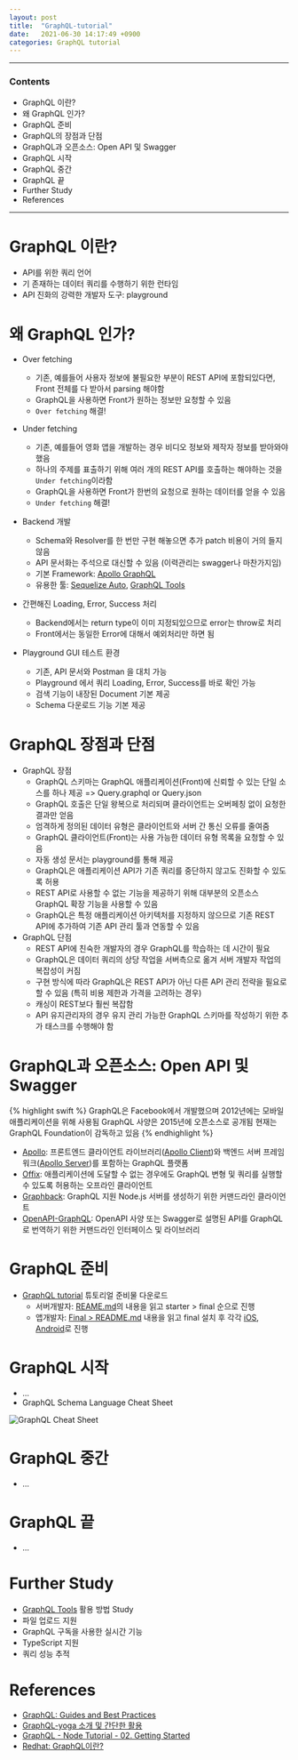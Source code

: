 ```yaml
---
layout: post
title:  "GraphQL-tutorial"
date:   2021-06-30 14:17:49 +0900
categories: GraphQL tutorial
---
```


---
### Contents
- GraphQL 이란?
- 왜 GraphQL 인가?
- GraphQL 준비
- GraphQL의 장점과 단점
- GraphQL과 오픈소스: Open API 및 Swagger
- GraphQL 시작
- GraphQL 중간
- GraphQL 끝
- Further Study
- References

---



# GraphQL 이란?
- API를 위한 쿼리 언어
- 기 존재하는 데이터 쿼리를 수행하기 위한 런타임
- API 진화의 강력한 개발자 도구: playground
  

# 왜 GraphQL 인가?
- Over fetching
  * 기존, 예를들어 사용자 정보에 불필요한 부분이 REST API에 포함되있다면, Front 전체를 다 받아서 parsing 해야함
  * GraphQL을 사용하면 Front가 원하는 정보만 요청할 수 있음
  * `Over fetching` 해결!

- Under fetching
  * 기존, 예를들어 영화 앱을 개발하는 경우 비디오 정보와 제작자 정보를 받아와야했음
  * 하나의 주제를 표출하기 위해 여러 개의 REST API를 호출하는 해야하는 것을 `Under fetching`이라함
  * GraphQL을 사용하면 Front가 한번의 요청으로 원하는 데이터를 얻을 수 있음
  * `Under fetching` 해결!

- Backend 개발
  * Schema와 Resolver를 한 번만 구현 해놓으면 추가 patch 비용이 거의 들지 않음
  * API 문서화는 주석으로 대신할 수 있음 (이력관리는 swagger나 마찬가지임)
  * 기본 Framework: [Apollo GraphQL][apollo-server]
  * 유용한 툴: [Sequelize Auto][sequelize-auto], [GraphQL Tools][graphql-tools]

- 간편해진 Loading, Error, Success 처리
  * Backend에서는 return type이 이미 지정되있으므로 error는 throw로 처리
  * Front에서는 동일한 Error에 대해서 예외처리만 하면 됨

- Playground GUI 테스트 환경
  * 기존, API 문서와 Postman 을 대치 가능
  * Playground 에서 쿼리 Loading, Error, Success를 바로 확인 가능
  * 검색 기능이 내장된 Document 기본 제공
  * Schema 다운로드 기능 기본 제공


# GraphQL 장점과 단점
- GraphQL 장점
  * GraphQL 스키마는 GraphQL 애플리케이션(Front)에 신뢰할 수 있는 단일 소스를 하나 제공 => Query.graphql or Query.json
  * GraphQL 호출은 단일 왕복으로 처리되며 클라이언트는 오버페칭 없이 요청한 결과만 얻음
  * 엄격하게 정의된 데이터 유형은 클라이언트와 서버 간 통신 오류를 줄여줌
  * GraphQL  클라이언트(Front)는 사용 가능한 데이터 유형 목록을 요청할 수 있음
  * 자동 생성 문서는 playground를 통해 제공
  * GraphQL은 애플리케이션 API가 기존 쿼리를 중단하지 않고도 진화할 수 있도록 허용
  * REST API로 사용할 수 없는 기능을 제공하기 위해 대부분의 오픈소스 GraphQL 확장 기능을 사용할 수 있음
  * GraphQL은 특정 애플리케이션 아키텍처를 지정하지 않으므로 기존 REST API에 추가하여 기존 API 관리 툴과 연동할 수 있음
- GraphQL 단점
  * REST API에 친숙한 개발자의 경우 GraphQL를 학습하는 데 시간이 필요
  * GraphQL은 데이터 쿼리의 상당 작업을 서버측으로 옮겨 서버 개발자 작업의 복잡성이 커짐
  * 구현 방식에 따라 GraphQL은 REST API가 아닌 다른 API 관리 전략을 필요로 할 수 있음 (특히 비용 제한과 가격을 고려하는 경우)
  * 캐싱이 REST보다 훨씬 복잡함
  * API 유지관리자의 경우 유지 관리 가능한 GraphQL 스키마를 작성하기 위한 추가 태스크를 수행해야 함


# GraphQL과 오픈소스: Open API 및 Swagger
{% highlight swift %}
  GraphQL은 Facebook에서 개발했으며 2012년에는 모바일 애플리케이션을 위해 사용됨
  GraphQL 사양은 2015년에 오픈소스로 공개됨
  현재는 GraphQL Foundation이 감독하고 있음
{% endhighlight %}
- [Apollo][apollo]: 프론트엔드 클라이언트 라이브러리([Apollo Client][apollo-client])와 백엔드 서버 프레임워크([Apollo Server][apollo-server])를 포함하는 GraphQL 플랫폼
- [Offix][offix]: 애플리케이션에 도달할 수 없는 경우에도 GraphQL 변형 및 쿼리를 실행할 수 있도록 허용하는 오프라인 클라이언트
- [Graphback][graphback]: GraphQL 지원 Node.js 서버를 생성하기 위한 커맨드라인 클라이언트
- [OpenAPI-GraphQL][openapi-graphql]: OpenAPI 사양 또는 Swagger로 설명된 API를 GraphQL로 번역하기 위한 커맨드라인 인터페이스 및 라이브러리


# GraphQL 준비
- [GraphQL tutorial][graphql-tutorial] 튜토리얼 준비물 다운로드
  * 서버개발자: [REAME.md][top-readme]의 내용을 읽고 starter > final 순으로 진행
  * 앱개발자: [Final > README.md][final-readme] 내용을 읽고 final 설치 후 각각 [iOS][client-ios], [Android][client-android]로 진행


# GraphQL 시작
- ...
- GraphQL Schema Language Cheat Sheet

![GraphQL Cheat Sheet](https://miro.medium.com/max/5052/1*HaEeoGrja2IGUxzvmj5Vnw.png)


# GraphQL 중간
- ...


# GraphQL 끝
- ...


# Further Study
- [GraphQL Tools][graphql-tools] 활용 방법 Study
- 파일 업로드 지원
- GraphQL 구독을 사용한 실시간 기능
- TypeScript 지원
- 쿼리 성능 추적

# References
* [GraphQL: Guides and Best Practices][graphql-guide]
* [GraphQL-yoga 소개 및 간단한 활용][graphql-yoga-intro]
* [GraphQL - Node Tutorial - 02. Getting Started][graphql-node-tutorial2]
* [Redhat: GraphQL이란?][redhat-graphql]


<!-- 
You’ll find this post in your `_posts` directory. Go ahead and edit it and re-build the site to see your changes. You can rebuild the site in many different ways, but the most common way is to run `jekyll serve`, which launches a web server and auto-regenerates your site when a file is updated.

Jekyll requires blog post files to be named according to the following format:

`YEAR-MONTH-DAY-title.MARKUP`

Where `YEAR` is a four-digit number, `MONTH` and `DAY` are both two-digit numbers, and `MARKUP` is the file extension representing the format used in the file. After that, include the necessary front matter. Take a look at the source for this post to get an idea about how it works.

Jekyll also offers powerful support for code snippets:

{% highlight ruby %}
def print_hi(name)
  puts "Hi, #{name}"
end
print_hi('Tom')
#=> prints 'Hi, Tom' to STDOUT.
{% endhighlight %}

Check out the [Jekyll docs][jekyll-docs] for more info on how to get the most out of Jekyll. File all bugs/feature requests at [Jekyll’s GitHub repo][jekyll-gh]. If you have questions, you can ask them on [Jekyll Talk][jekyll-talk]. -->

[sequelize-auto]:   https://github.com/sequelize/sequelize-auto
[graphql-tools]: https://github.com/ardatan/graphql-tools
[graphql-tutorial]: https://github.com/neoroman/GraphQL-tutorial
[top-readme]: https://github.com/neoroman/GraphQL-tutorial#graphql-tutorial
[starter-readme]: https://github.com/neoroman/GraphQL-tutorial/tree/main/starter#graphql-tutorial-starter
[final-readme]: https://github.com/neoroman/GraphQL-tutorial/tree/main/final#graphql-tutorial-for-final
[client-android]: https://github.com/neoroman/GraphQL-tutorial/tree/main/clientSample/android#android-sample-for-graphql-tutorial
[client-ios]: https://github.com/neoroman/GraphQL-tutorial/tree/main/clientSample/ios#ios-sample-for-graphql-tutorial
[graphql-guide]: https://www.graphql.com/guides/
[graphql-yoga-intro]: https://darrengwon.tistory.com/289
[graphql-node-tutorial2]: https://velog.io/@cadenzah/graphql-node-02-getting-started
[redhat-graphql]: https://www.redhat.com/ko/topics/api/what-is-graphql
[apollo]: https://www.apollographql.com/
[apollo-client]: https://www.apollographql.com/client/
[apollo-server]: https://www.apollographql.com/server/
[offix]: https://offix.dev/
[graphback]: https://graphback.dev/
[openapi-graphql]: https://github.com/IBM/openapi-to-graphql